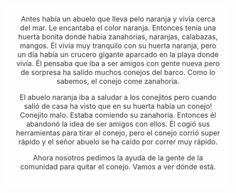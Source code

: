 <div style="background-image: url('files/readMeBg.jpg'); height: 100vh; background-position: center; background-repeat: no-repeat; background-size: cover; display: flex; align-items: center; justify-content: center; text-align: center;">

<div style="color: rgba(0, 0, 0, 0.774); font-size: 16px; padding: 20px; background: rgba(255, 255, 255, 0.8); border-radius: 8px;">
Antes había un abuelo que lleva pelo naranja y vivía cerca del mar. Le encantaba el color naranja. Entonces tenía una huerta bonita donde habia zanahorias, naranjas, calabazas, mangos. Él vivía muy tranquilo con su huerta naranja, pero un día había un crucero gigante aparcado en la playa donde vivía. Él pensaba que iba a ser amigos con gente nueva pero de sorpresa ha salido muchos conejos del barco. Como lo sabemos, el conejo come zanahoria.

El abuelo naranja iba a saludar a los conejitos pero cuando salió de casa ha visto que en su huerta había un conejo! Conejito malo. Estaba comiendo su zanahoria. Entonces él abandonó la idea de ser amigos con ellos. Él cogió sus herramientas para tirar el conejo, pero el conejo corrió super rápido y el señor abuelo se ha caído por correr muy rápido.

Ahora nosotros pedimos la ayuda de la gente de la comunidad para quitar el conejo. Vamos a ver dónde está.
</div>

</div>
